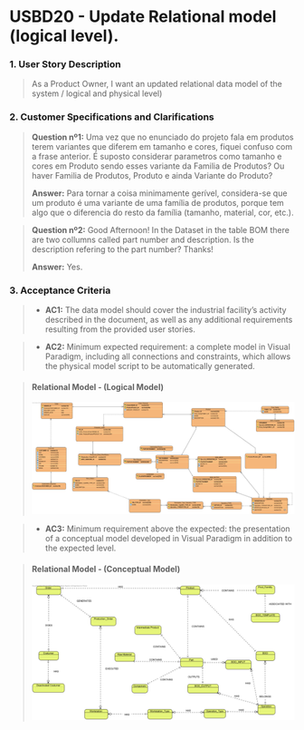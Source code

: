 # USBD20 - Update Relational model (logical level).

### 1. User Story Description

> As a Product Owner, I want an updated relational data model of the system / logical and physical level)


### 2. Customer Specifications and Clarifications

> **Question nº1:** Uma vez que no enunciado do projeto fala em produtos terem variantes que diferem em tamanho e cores, fiquei confuso com a frase anterior. É suposto considerar parametros como tamanho e cores em Produto sendo esses variante da Familia de Produtos? Ou haver Familia de Produtos, Produto e ainda Variante do Produto?
>
> **Answer:** Para tornar a coisa minimamente gerível, considera-se que um produto é uma variante de uma família de produtos, porque tem algo que o diferencia do resto da família (tamanho, material, cor, etc.).

> **Question nº2:** Good Afternoon! In the Dataset in the table BOM there are two collumns called part number and description. Is the description refering to the part number? Thanks!
>
> **Answer:** Yes.



### 3. Acceptance Criteria

>* **AC1:** The data model should cover the industrial facility’s activity described in the
  document, as well as any additional requirements resulting from the provided
  user stories.

>* **AC2:** Minimum expected requirement: a complete model in Visual Paradigm, including all connections and constraints, which allows the physical model
   script to be automatically generated.

>#### Relational Model - (Logical Model)
>![System Sequence Diagram - Alternative One](svg/USBD20-relational-model.png)


>* **AC3:** Minimum requirement above the expected: the presentation of a conceptual
   model developed in Visual Paradigm in addition to the expected level.

>#### Relational Model - (Conceptual Model)
>![System Sequence Diagram - Alternative One](svg/USBD20-conceptual-model.png)


